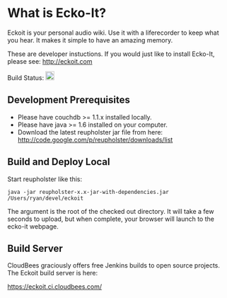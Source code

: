 What is Ecko-It?
================

Eckoit is your personal audio wiki. Use it with a liferecorder to keep what you hear. It makes it simple to have an amazing memory.

These are developer instuctions. If you would just like to install Ecko-It, please see:
http://eckoit.com


Build Status: <img src="https://eckoit.ci.cloudbees.com/job/Eckoit%20Couchapp/lastBuild/buildStatus" width="20" height="20" /> 


Development Prerequisites
-------------

 *  Please have couchdb >= 1.1.x installed locally.
 *  Please have java >= 1.6 installed on your computer.
 *  Download the latest reupholster jar file from here: http://code.google.com/p/reupholster/downloads/list


Build and Deploy Local
----------------------

Start reupholster like this: 

    java -jar reupholster-x.x-jar-with-dependencies.jar /Users/ryan/devel/eckoit

The argument is the root of the checked out directory.
It will take a few seconds to upload, but when complete, your browser will launch to the ecko-it webpage.



Build Server
----------------------
CloudBees graciously offers free Jenkins builds to open source projects. The Eckoit build server is here:

https://eckoit.ci.cloudbees.com/


